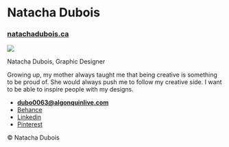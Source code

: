# Natacha Dubois

### [natachadubois.ca](http://natachadubois.ca)

![](me.jpg)

Natacha Dubois, Graphic Designer

Growing up, my mother always taught me that being creative is something to be proud of. She would always push me to follow my creative side. I want to be able to inspire people with my designs.

- **[dubo0063@algonquinlive.com](mailto:dubo0063@algonquinlive.com)**
- [Behance](https://behance.net/dubo006358d3)
- [Linkedin](https://www.linkedin.com/in/natacha-dubois-9a36a3154/)
- [Pinterest](https://www.pinterest.ca/natachadubois/)

© Natacha Dubois
